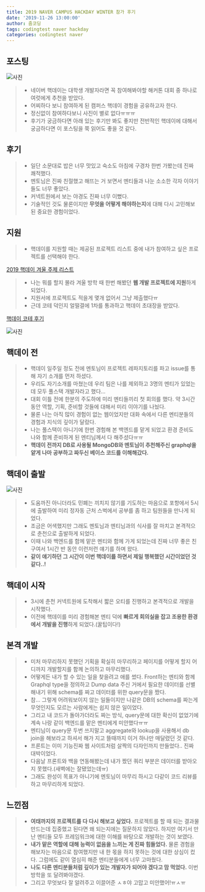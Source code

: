 ```yaml
---
title: 2019 NAVER CAMPUS HACKDAY WINTER 참가 후기
date: '2019-11-26 13:00:00'
author: 줌코딩
tags: codingtest naver hackday
categories: codingtest naver
---
```


## 포스팅

![사진](./2019-naver-hack-day-1.jpeg)

>* 네이버 핵데이는 대학생 개발자라면 꼭 참여해봐야할 해커톤 대회 중 하나로 여럿에게 추천을 받았다.
>* 어찌하다 보니 참여하게 된 캠퍼스 핵데이 경험을 공유하고자 한다.
>* 정신없이 참여하다보니 사진이 별로 없다ㅠㅠㅠ
>* 후기가 궁금하다면 아래 있는 후기만 봐도 좋지만 전반적인 핵데이에 대해서 궁금하다면 이 포스팅을 쭉 읽어도 좋을 것 같다.

## 후기

>* 일단 소문대로 밥은 너무 맛있고 숙소도 아침에 구경차 한번 가봤는데 진짜 쾌적했다.
>* 멘토님은 진짜 친절했고 해뜨는 거 보면서 멘티들과 나눈 소소한 각자 이야기들도 너무 좋았다.
>* 커넥트원에서 보는 야경도 진짜 너무 이뻤다.
>* 기술적인 것도 물론이지만 **무엇을 어떻게 해야하는지**에 대해 다시 고민해보된 중요한 경험이었다.

## 지원

>* 핵데이를 지원할 때는 제공된 프로젝트 리스트 중에 내가 참여하고 싶은 프로젝트를 선택해야 한다.

[2019 핵데이 겨울 주제 리스트](https://github.com/NAVER-CAMPUS-HACKDAY/common/issues)

>* 나는 뭐를 할지 몰라 겨울 방학 때 한번 해봤던 **웹 개발 프로젝트에 지원**하게 되었다.
>* 지원서에 프로젝트도 적을게 몇개 없어서 그냥 제출했다ㅠ
>* 근데 코테 덕인지 얼떨결에 1차를 통과하고 핵데이 초대장을 받았다.

[핵데이 코테 후기](https://zoomkoding.github.io/codingtest/naver/2019/10/12/2019-naver-hackday-1.html)

![사진](./2019-naver-hack-day-2.jpeg)

## 핵데이 전

>* 핵데이 일주일 정도 전에 멘토님이 프로젝트 레파지토리를 파고 issue를 통해 자기 소개를 먼저 하셨다.
>* 우리도 자기소개를 마쳤는데 우리 팀은 나를 제외하고 3명의 멘티가 있었는데 모두 풀스택 개발자라고 했다...
>* 대회 이틀 전에 한분의 주도하에 미리 멘티들끼리 첫 회의를 했다. 약 3시간 동안 역할, 기획, 준비할 것들에 대해서 미리 이야기를 나눴다.
>* 물론 나는 아직 많이 경험이 없는 웹이었지만 대화 속에서 다른 멘티분들의 경험과 지식의 깊이가 달랐다.
>* 나는 풀스택이 아니기에 한번 경험해 본 백엔드를 맡게 되었고 환경 준비도 나와 함께 준비하게 된 멘티님께서 다 해주셨다ㅠㅠ
>* **핵데이 전까지 DB로 사용될 MongoDB와 멘토님이 추천해주신 graphql을 얕게 나마 공부하고 짜두신 베이스 코드를 이해해갔다.**

## 핵데이 출발

![사진](./2019-hackday-2.jpeg)

>* 도움까진 아니더라도 민폐는 끼치지 않기를 기도하는 마음으로 포항에서 5시에 출발하여 미리 정자동 근처 스벅에서 공부를 좀 하고 팀원들을 만나게 되었다.
>* 조금은 어색했지만 그래도 멘토님과 멘티님과의 식사를 잘 마치고 본격적으로 춘천으로 출발하게 되었다.
>* 이때 나와 백엔드를 함께 맡은 멘티와 함께 가게 되었는데 진짜 너무 좋은 친구여서 1시간 반 동안 이런저런 얘기를 하며 왔다.
>* **같이 얘기하던 그 시간이 이번 핵데이를 하면서 제일 행복했던 시간이었던 것 같다..!**

## 핵데이 시작

>* 3시에 춘천 커넥트원에 도착해서 짧은 오티를 진행하고 본격적으로 개발을 시작했다.
>* 이전에 핵데이를 미리 경험해본 멘티 덕에 **빠르게 회의실을 잡고 조용한 환경에서 개발을 진행**하게 되었다.(꿀팁이다!)

## 본격 개발

>* 미처 마무리하지 못했던 기획을 확실히 마무리하고 페이지를 어떻게 할지 어디까지 개발할지를 함께 논의하고 마무리했다.
>* 어떻게든 내가 할 수 있는 일을 찾을려고 애를 썼다. Front하는 멘티와 함께 Graphql type을 정의하고 Dump data 주신 거에서 필요한 데이터를 선별해내기 위해 schema를 짜고 데이터를 위한 query문을 짰다.
>* 참... 그렇게 어려워보이지 않는 일들이지만 나같은 DB의 schema를 짜는게 무엇인지도 모르는 사람에게는 쉽지 않은 일이었다.
>* 그리고 내 코드가 돌아가더라도 짜는 방식, query문에 대한 확신이 없었기에 계속 나랑 같이 백엔드를 맡은 멘티에게 미안했다ㅠㅠ
>* 멘티님이 query문 두번 쓰지말고 aggregate와 lookup을 사용해서 db join을 해보라고 하셔서 해가 지고 뜰때까지 이거 하나만 매달렸던 것 같다.
>* 프론트는 이미 기능진짜 웹 사이트처럼 살짝의 다자인까지 만들었다.. 진짜 대박이었다.
>* 다음날 프론트와 백을 연동해봤는데 내가 짰던 쿼리 부분은 데이터를 받아오지 못했다.(새벽에는 잘됐었는데ㅠ)
>* 그래도 완성이 목표가 아니기에 멘토님이 마무리 하시고 다같이 코드 리뷰를 하고 마무리하게 되었다.

## 느낀점

>* **여태까지의 프로젝트를 다 다시 해보고 싶었다.** 프로젝트를 할 때 되는 결과물 만드는데 집중했고 된다면 왜 되는지에는 질문하지 않았다. 하지만 여기서 만난 멘티들 모두 프레임워크에 대한 이해를 바탕으로 개발하는 것이 보였다.
>* **내가 맡은 역할에 대해 능력이 없음을 느끼는 게 진짜 힘들었다.** 물론 경험을 해보자는 마음으로 참여했지만 내 한 몫을 하지 못하는 것에 대한 상심이 컸다. 그럼에도 같이 열심히 해준 멘티분들에게 너무 고마웠다.
>* **나도 다른 멘티분들처럼 깊이가 있는 개발자가 되어야 겠다고 맘 먹었다.** 이번 방학을 또 달려봐야겠다.
>* 그리고 무엇보다 잘 알려주고 이끌어준 ㅅㅎ야 고맙고 미안했어!ㅠㅅㅠ